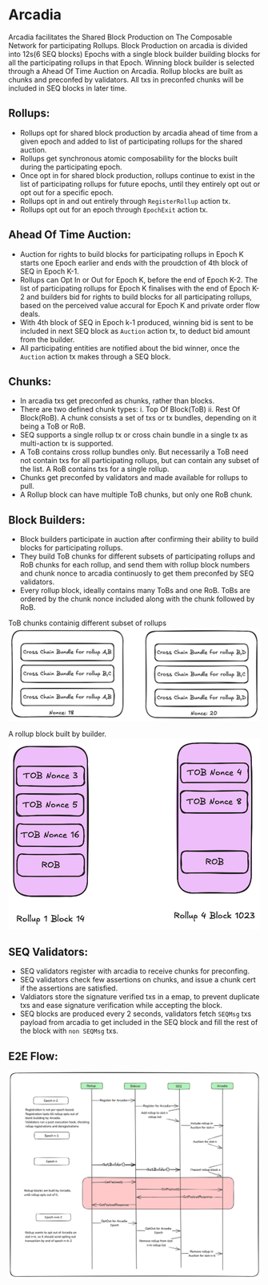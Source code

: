 # Arcadia

Arcadia facilitates the Shared Block Production on The Composable Network for participating Rollups. Block Production on arcadia is divided into 12s(6 SEQ blocks) Epochs with a single block builder building blocks for all the participating rollups in that Epoch. Winning block builder is selected through a Ahead Of Time Auction on Arcadia. Rollup blocks are built as chunks and preconfed by validators. All txs in preconfed chunks will be included in SEQ blocks in later time.

## Rollups:
- Rollups opt for shared block production by arcadia ahead of time from a given epoch and added to list of participating rollups for the shared auction.
- Rollups get synchronous atomic composability for the blocks built during the participating epoch.
- Once opt in for shared block production, rollups continue to exist in the list of participating rollups for future epochs, until they entirely opt out or opt out for a specific epoch.
- Rollups opt in and out entirely through `RegisterRollup` action tx.
- Rollups opt out for an epoch through `EpochExit` action tx.

## Ahead Of Time Auction:
- Auction for rights to build blocks for participating rollups in Epoch K starts one Epoch earlier and ends with the proudction of 4th block of SEQ in Epoch K-1.
- Rollups can Opt In or Out for Epoch K, before the end of Epoch K-2. The list of participating rollups for Epoch K finalises with the end of Epoch K-2 and builders bid for rights to build blocks for all participating rollups, based on the perceived value accural for Epoch K and private order flow deals.
- With 4th block of SEQ in Epoch k-1 produced, winning bid is sent to be included in next SEQ block as `Auction` action tx, to deduct bid amount from the builder.
- All participating entities are notified about the bid winner, once the `Auction` action tx makes through a SEQ block.

## Chunks:
- In arcadia txs get preconfed as chunks, rather than blocks. 
- There are two defined chunk types: i. Top Of Block(ToB) ii. Rest Of Block(RoB). A chunk consists a set of txs or tx bundles, depending on it being a ToB or RoB.
- SEQ supports a single rollup tx or cross chain bundle in a single tx as multi-action tx is supported.
- A ToB contains cross rollup bundles only. But necessarily a ToB need not contain txs for all participating rollups, but can contain any subset of the list. A RoB contains txs for a single rollup.
- Chunks get preconfed by validators and made available for rollups to pull.
- A Rollup block can have multiple ToB chunks, but only one RoB chunk. 

## Block Builders:
- Block builders participate in auction after confirming their ability to build blocks for participating rollups.
- They build ToB chunks for different subsets of participating rollups and RoB chunks for each rollup, and send them with rollup block numbers and chunk nonce to arcadia continuosly to get them preconfed by SEQ validators.
- Every rollup block, ideally contains many ToBs and one RoB. ToBs are ordered by the chunk nonce included along with the chunk followed by RoB.

ToB chunks containig different subset of rollups
![ToB](./assets/tob.png)

A rollup block built by builder.
![Rollup Blocks](./assets/rollup_block.png)
## SEQ Validators:
- SEQ validators register with arcadia to receive chunks for preconfing.
- SEQ validators check few assertions on chunks, and issue a chunk cert if the assertions are satisfied. 
- Valdiators store the signature verified txs in a emap, to prevent duplicate txs and ease signature verification while accepting the block.
- SEQ blocks are produced every 2 seconds, validators fetch `SEQMsg` txs payload from arcadia to get included in the SEQ block and fill the rest of the block with `non SEQMsg` txs.

## E2E Flow:
![E2E flow](./assets/e2e.png)
